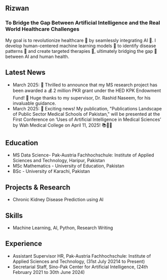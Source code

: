 ## Rizwan

### To Bridge the Gap Between Artificial Intelligence and the Real World Healthcare Challenges

My goal is to revolutionize healthcare 🏥 by seamlessly integrating AI 🤖. I develop human-centered machine learning models 🧠 to identify disease patterns 🧬 and create targeted therapies 💊, ultimately bridging the gap 🌉 between AI and human health.

## Latest News
- March 2025: 🎉 Thrilled to announce that my MS research project has been awarded a 💰 2 million PKR grant under the HED KPK Endowment Fund! 🚀 Huge thanks to my supervisor, Dr. Rashid Naseem, for his invaluable guidance.
- March 2025: 🎉 Exciting news! My publication, "Publications Landscape of Public Sector Medical Schools of Pakistan," will be presented at the First Conference on ‘Uses of Artificial Intelligence in Medical Sciences’ by Wah Medical College on April 11, 2025! 📚🔬✨

## Education
- MS Data Science- Pak-Austria Fachhochschule: Institute of Applied Sciences and Technology, Haripur, Pakistan
- MSc Mathematics - University of Education, Pakistan
- BSc - University of Karachi, Pakistan

## Projects & Research
- Chronic Kidney Disease Prediction using AI

## Skills
- Machine Learning, AI, Python, Research Writing

## Experience
- Assistant Supervisor HR, Pak-Austria Fachhochschule: Institute of Applied Sciences and Technology, (31st July 20214 to Present)
- Secretarial Staff, Sino-Pak Center for Artificial Intelligence, (24th February 2021 to 30th June 2024)

